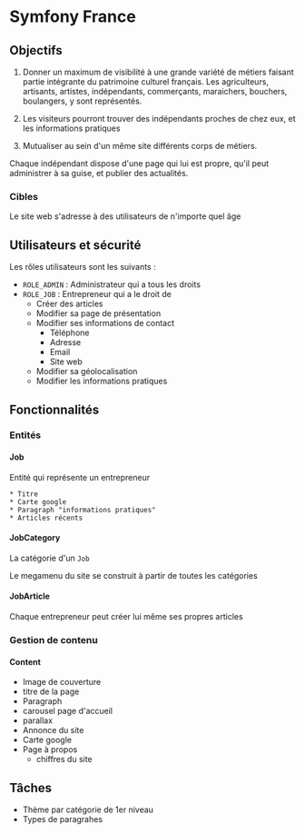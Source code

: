 # Symfony France

## Objectifs 
1. Donner un maximum de visibilité à une grande variété de métiers faisant partie intégrante du patrimoine culturel français.
Les agriculteurs, artisants, artistes, indépendants, commerçants, maraichers, bouchers, boulangers, y sont représentés.

2. Les visiteurs pourront trouver des indépendants proches de chez eux, et les informations pratiques    

3. Mutualiser au sein d'un même site différents corps de métiers.

Chaque indépendant dispose d'une page qui lui est propre, qu'il peut administrer à sa guise, et publier des actualités.

### Cibles 
Le site web s'adresse à des utilisateurs de n'importe quel âge

## Utilisateurs et sécurité

Les rôles utilisateurs sont les suivants :

* `ROLE_ADMIN` : Administrateur qui a tous les droits
* `ROLE_JOB` : Entrepreneur qui a le droit de  
  * Créer des articles
  * Modifier sa page de présentation
  * Modifier ses informations de contact
    * Téléphone
    * Adresse
    * Email
    * Site web
  * Modifier sa géolocalisation
  * Modifier les informations pratiques  

## Fonctionnalités

### Entités

#### Job 
Entité qui représente un entrepreneur

    * Titre
    * Carte google
    * Paragraph "informations pratiques"
    * Articles récents
    

#### JobCategory
La catégorie d'un `Job`

Le megamenu du site se construit à partir de toutes les catégories

#### JobArticle
Chaque entrepreneur peut créer lui même ses propres articles

### Gestion de contenu

#### Content
* Image de couverture
* titre de la page
* Paragraph 
* carousel page d'accueil
* parallax 
* Annonce du site
* Carte google
* Page à propos
    * chiffres du site

## Tâches

* Thème par catégorie de 1er niveau
* Types de paragrahes
